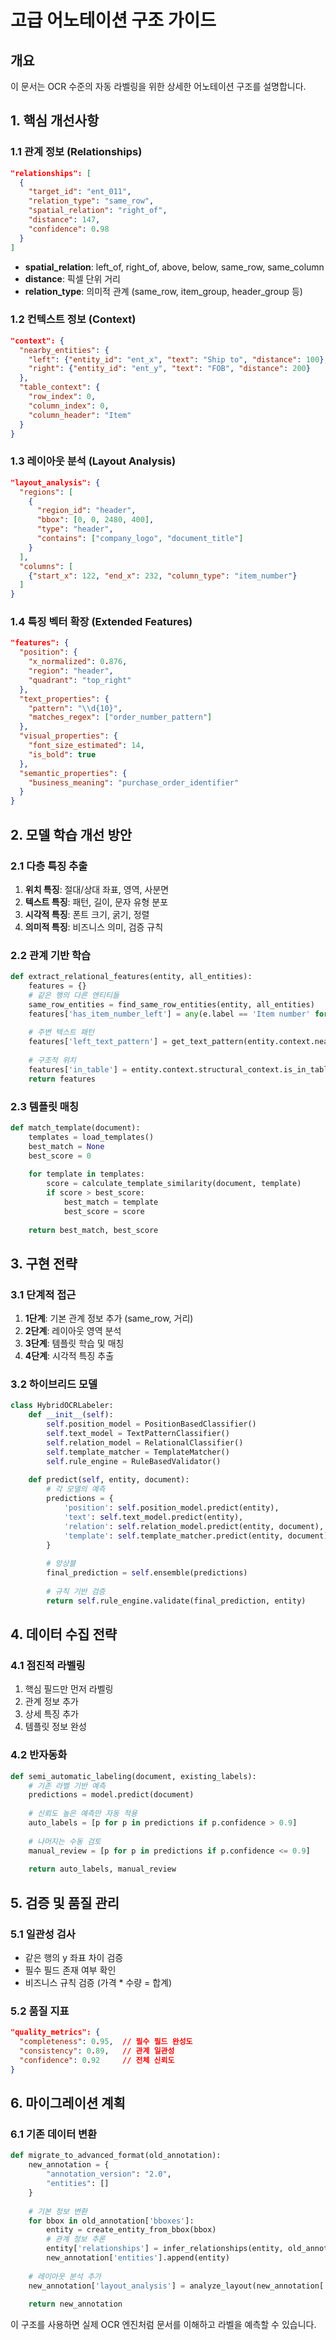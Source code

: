 # 고급 어노테이션 구조 가이드

## 개요
이 문서는 OCR 수준의 자동 라벨링을 위한 상세한 어노테이션 구조를 설명합니다.

## 1. 핵심 개선사항

### 1.1 관계 정보 (Relationships)
```json
"relationships": [
  {
    "target_id": "ent_011",
    "relation_type": "same_row",
    "spatial_relation": "right_of",
    "distance": 147,
    "confidence": 0.98
  }
]
```
- **spatial_relation**: left_of, right_of, above, below, same_row, same_column
- **distance**: 픽셀 단위 거리
- **relation_type**: 의미적 관계 (same_row, item_group, header_group 등)

### 1.2 컨텍스트 정보 (Context)
```json
"context": {
  "nearby_entities": {
    "left": {"entity_id": "ent_x", "text": "Ship to", "distance": 100},
    "right": {"entity_id": "ent_y", "text": "FOB", "distance": 200}
  },
  "table_context": {
    "row_index": 0,
    "column_index": 0,
    "column_header": "Item"
  }
}
```

### 1.3 레이아웃 분석 (Layout Analysis)
```json
"layout_analysis": {
  "regions": [
    {
      "region_id": "header",
      "bbox": [0, 0, 2480, 400],
      "type": "header",
      "contains": ["company_logo", "document_title"]
    }
  ],
  "columns": [
    {"start_x": 122, "end_x": 232, "column_type": "item_number"}
  ]
}
```

### 1.4 특징 벡터 확장 (Extended Features)
```json
"features": {
  "position": {
    "x_normalized": 0.876,
    "region": "header",
    "quadrant": "top_right"
  },
  "text_properties": {
    "pattern": "\\d{10}",
    "matches_regex": ["order_number_pattern"]
  },
  "visual_properties": {
    "font_size_estimated": 14,
    "is_bold": true
  },
  "semantic_properties": {
    "business_meaning": "purchase_order_identifier"
  }
}
```

## 2. 모델 학습 개선 방안

### 2.1 다층 특징 추출
1. **위치 특징**: 절대/상대 좌표, 영역, 사분면
2. **텍스트 특징**: 패턴, 길이, 문자 유형 분포
3. **시각적 특징**: 폰트 크기, 굵기, 정렬
4. **의미적 특징**: 비즈니스 의미, 검증 규칙

### 2.2 관계 기반 학습
```python
def extract_relational_features(entity, all_entities):
    features = {}
    # 같은 행의 다른 엔티티들
    same_row_entities = find_same_row_entities(entity, all_entities)
    features['has_item_number_left'] = any(e.label == 'Item number' for e in same_row_entities)
    
    # 주변 텍스트 패턴
    features['left_text_pattern'] = get_text_pattern(entity.context.nearby_entities.left)
    
    # 구조적 위치
    features['in_table'] = entity.context.structural_context.is_in_table
    return features
```

### 2.3 템플릿 매칭
```python
def match_template(document):
    templates = load_templates()
    best_match = None
    best_score = 0
    
    for template in templates:
        score = calculate_template_similarity(document, template)
        if score > best_score:
            best_match = template
            best_score = score
    
    return best_match, best_score
```

## 3. 구현 전략

### 3.1 단계적 접근
1. **1단계**: 기본 관계 정보 추가 (same_row, 거리)
2. **2단계**: 레이아웃 영역 분석
3. **3단계**: 템플릿 학습 및 매칭
4. **4단계**: 시각적 특징 추출

### 3.2 하이브리드 모델
```python
class HybridOCRLabeler:
    def __init__(self):
        self.position_model = PositionBasedClassifier()
        self.text_model = TextPatternClassifier()
        self.relation_model = RelationalClassifier()
        self.template_matcher = TemplateMatcher()
        self.rule_engine = RuleBasedValidator()
    
    def predict(self, entity, document):
        # 각 모델의 예측
        predictions = {
            'position': self.position_model.predict(entity),
            'text': self.text_model.predict(entity),
            'relation': self.relation_model.predict(entity, document),
            'template': self.template_matcher.predict(entity, document)
        }
        
        # 앙상블
        final_prediction = self.ensemble(predictions)
        
        # 규칙 기반 검증
        return self.rule_engine.validate(final_prediction, entity)
```

## 4. 데이터 수집 전략

### 4.1 점진적 라벨링
1. 핵심 필드만 먼저 라벨링
2. 관계 정보 추가
3. 상세 특징 추가
4. 템플릿 정보 완성

### 4.2 반자동화
```python
def semi_automatic_labeling(document, existing_labels):
    # 기존 라벨 기반 예측
    predictions = model.predict(document)
    
    # 신뢰도 높은 예측만 자동 적용
    auto_labels = [p for p in predictions if p.confidence > 0.9]
    
    # 나머지는 수동 검토
    manual_review = [p for p in predictions if p.confidence <= 0.9]
    
    return auto_labels, manual_review
```

## 5. 검증 및 품질 관리

### 5.1 일관성 검사
- 같은 행의 y 좌표 차이 검증
- 필수 필드 존재 여부 확인
- 비즈니스 규칙 검증 (가격 * 수량 = 합계)

### 5.2 품질 지표
```json
"quality_metrics": {
  "completeness": 0.95,  // 필수 필드 완성도
  "consistency": 0.89,   // 관계 일관성
  "confidence": 0.92     // 전체 신뢰도
}
```

## 6. 마이그레이션 계획

### 6.1 기존 데이터 변환
```python
def migrate_to_advanced_format(old_annotation):
    new_annotation = {
        "annotation_version": "2.0",
        "entities": []
    }
    
    # 기본 정보 변환
    for bbox in old_annotation['bboxes']:
        entity = create_entity_from_bbox(bbox)
        # 관계 정보 추론
        entity['relationships'] = infer_relationships(entity, old_annotation['bboxes'])
        new_annotation['entities'].append(entity)
    
    # 레이아웃 분석 추가
    new_annotation['layout_analysis'] = analyze_layout(new_annotation['entities'])
    
    return new_annotation
```

이 구조를 사용하면 실제 OCR 엔진처럼 문서를 이해하고 라벨을 예측할 수 있습니다.